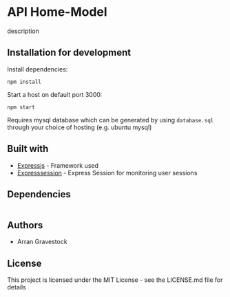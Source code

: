 # API Home-Model
description

## Installation for development
Install dependencies:
```
npm install
```
Start a host on default port 3000:
```
npm start
````

Requires mysql database which can be generated by using ```database.sql``` through your choice of hosting (e.g. ubuntu mysql)

## Built with
- [Expressjs](https://expressjs.com/) - Framework used
- [Expresssession](https://github.com/expressjs/session) - Express Session for monitoring user sessions

## Dependencies
```

```

## Authors
- Arran Gravestock

## License
This project is licensed under the MIT License - see the LICENSE.md file for details
